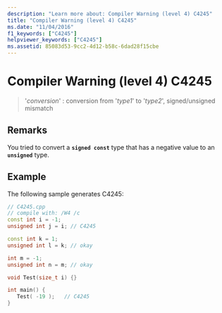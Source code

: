 ```yaml
---
description: "Learn more about: Compiler Warning (level 4) C4245"
title: "Compiler Warning (level 4) C4245"
ms.date: "11/04/2016"
f1_keywords: ["C4245"]
helpviewer_keywords: ["C4245"]
ms.assetid: 85083d53-9cc2-4d12-b58c-6dad28f15cbe
---
```

# Compiler Warning (level 4) C4245

> '*conversion*' : conversion from '*type1*' to '*type2*', signed/unsigned mismatch

## Remarks

You tried to convert a **`signed const`** type that has a negative value to an **`unsigned`** type.

## Example

The following sample generates C4245:

```cpp
// C4245.cpp
// compile with: /W4 /c
const int i = -1;
unsigned int j = i; // C4245

const int k = 1;
unsigned int l = k; // okay

int m = -1;
unsigned int n = m; // okay

void Test(size_t i) {}

int main() {
   Test( -19 );   // C4245
}
```

